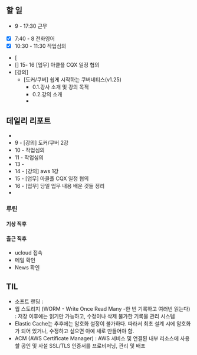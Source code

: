 ## 할 일
- 9 - 17:30 근무
- [x] 7:40 - 8 전화영어
- [x] 10:30 - 11:30 작업심의
- [
- [] 15- 16 [업무] 아클플 CQX 일정 협의 
- [강의]
	- [도커/쿠버] 쉽게 시작하는 쿠버네티스(v1.25)
		- 0.1.강사 소개 및 강의 목적
		- 0.2.강의 소개
		- 
## 데일리 리포트
-
-  9 - [강의] 도커/쿠버 2강
- 10 - 작업심의
- 11 - 작업심의
- 13 - 
- 14 - [강의] aws 1강
- 15 - [업무] 아클플 CQX 일정 협의
- 16 - [업무] 당일 업무 내용 배운 것들 정리
- 

### 루틴
#### 기상 직후

#### 출근 직후
- ucloud 접속
- 메일 확인
- News 확인

## TIL
- 소프트 랜딩 : 
- 웜 스토리지 (WORM - Write Once Read Many -한 번 기록하고 여러번 읽는다) : 저장 이후에는 읽기만 가능하고, 수정이나 삭제 불가한 기록물 관리 시스템
- Elastic Cache는 추후에는 암호화 설정이 불가하다. 따라서 최초 설계 시에 암호화가 되어 있거나, 수정하고 싶으면 아예 새로 만들어야 함.
- ACM (AWS Certificate Manager) : AWS 서비스 및 연결된 내부 리소스에 사용할 공인 및 사설 SSL/TLS 인증서를 프로비저닝, 관리 및 배포
<!--stackedit_data:
eyJoaXN0b3J5IjpbLTExOTQxOTQ4NTEsLTM3OTc3ODY3MCwtMT
UxODYyOTczNywtMTYyNjg3NDMwNywyMTQxMTcxNTczLDEzOTU1
MzUyMzhdfQ==
-->